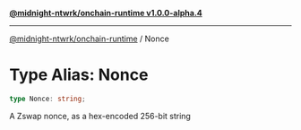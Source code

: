 [**@midnight-ntwrk/onchain-runtime v1.0.0-alpha.4**](../README.md)

***

[@midnight-ntwrk/onchain-runtime](../globals.md) / Nonce

# Type Alias: Nonce

```ts
type Nonce: string;
```

A Zswap nonce, as a hex-encoded 256-bit string
